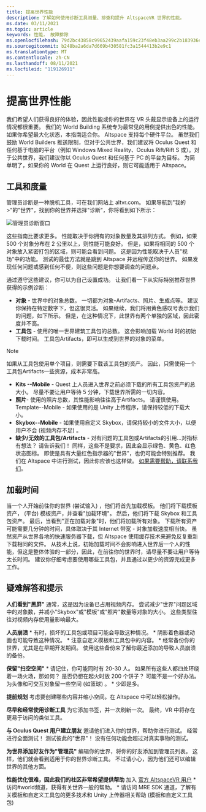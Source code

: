 ```yaml
---
title: 提高世界性能
description: 了解如何使用诊断工具测量、排查和提升 AltspaceVR 世界的性能。
ms.date: 03/11/2021
ms.topic: article
keywords: 性能， 故障排除
ms.openlocfilehash: 79d2bc43858c99652439aafa159c23f48eb3aa299c2b183936e40b1794fe444e
ms.sourcegitcommit: b248ba2a6da7d669b430581fc3a1544413b2e9c1
ms.translationtype: MT
ms.contentlocale: zh-CN
ms.lasthandoff: 08/11/2021
ms.locfileid: "119126911"
---
```

# <a name="improving-world-performance"></a>提高世界性能

我们希望人们获得良好的体验，因此性能或你的世界在 VR 头戴显示设备上的运行情况都很重要。 我们的 World Building 系统专为最常见的用例提供出色的性能。 如果你希望最大化状态，本指南适合你。 Altspace 支持每个硬件平台。 虽然我们鼓励 World Builders 推送限制，但对于公共世界，我们建议将 Oculus Quest 和任何基于电脑的平台（例如 Windows Mixed Reality、Oculus Rift/Rift S 或）。对于公共世界，我们建议你以 Oculus Quest 和任何基于 PC 的平台为目标。 为简单明了，如果你的 World 在 Quest 上运行良好，则它可能适用于 Altspace。

## <a name="tools-and-measurement"></a>工具和度量

管理员诊断是一种脱机工具，可在我们网站上 altvr.com。 如果导航到"[](https://account.altvr.com/users/sign_in)我的>"的"世界"，找到你的世界并选择"诊断"，你将看到如下所示：

![管理员诊断窗口](images/performance.png)

这些指南比要求更多。 性能取决于你拥有的对象数量及其排列方式。 例如，如果 500 个对象分布在 2 公里以上，则性能可能良好。 但是，如果将相同的 500 个对象放入紧密打包的区域，则可能会看到问题。 这是因为性能取决于人员"视场"中的功能。 测试的最佳方法就是跳到 Altspace 并远程传送你的世界。 如果发现任何问题或感到任何不便，则这些问题是你想要调查的问题点。

通过遵守这些建议，你可以为自己设置成功。 让我们看一下从实际特别推荐世界获得的示例诊断： 

* **对象** - 世界中的对象总数。 一切都为对象-Artifacts、照片、生成点等。 建议你保持在特定数字下，但这很灵活。 如果继续，我们将用黄色感叹号表示我们的问题，如下所示。 但是，在这种情况下，此世界有两个单独的区域，因此密度并不高。
* **工具包** - 使用的唯一世界建筑工具包的总数。 这会影响加载 World 时的初始下载时间。 工具包Artifacts，即可以生成到世界的对象的菜单。 

> [!NOTE] 
> 如果从工具包使用单个项目，则需要下载该工具包的资产。 因此，只需使用一个工具包Artifacts一些资源，成本非常高。 

* **Kits --Mobile** - Quest 上人员进入世界之前必须下载的所有工具包资产的总大小。 尽量不要让用户等待 5 分钟，下载世界所需的一切内容。
* **照片**- 使用的照片总数，其性能影响往往高于Artifacts。 请谨慎使用。
Template--Mobile - 如果使用的是 Unity 上传程序，请保持较低的下载大小。
* **Skybox--Mobile** - 如果使用自定义 Skybox，请保持较小的文件大小，以便用户不会 (视频内存不足) 。
* **缺少/无效的工具包/Artifacts** - 对有问题的工具包或Artifacts的引用...对指标有想法？ 请告诉我们！
同样，这些不是要求，因此会显示绿色、黄色、红色状态图标。 即使是具有大量红色指示器的"世界"，也仍可能会特别推荐。 我们在 Altspace 中进行测试，因此你应该也这样做。 [如果需要帮助，请联系我们](getting-help.md)。 

## <a name="load-time"></a>加载时间

当一个人开始前往你的世界 (尝试输入) ，他们将首先加载模板。 他们将下载模板资产， (平台) 模板资产，并查看"加载环境"。 然后，他们将下载 Skybox 和工具包资产。 最后，当看到"正在加载对象"时，他们将加载所有对象。 下载所有资产可能需要几分钟的时间，具体取决于其 Internet 带宽 - 对象加载速度相当快。 虽然资产从世界各地的快速服务器下载，但 Altspace 使用缓存技术来避免反复重新下载相同的文件。 从技术上说，初始加载时间不会影响进入世界后一个人的性能，但这是整体体验的一部分，因此，在前往你的世界时，请尽量不要让用户等待太长时间。 建议你仔细考虑要使用哪些工具包，并且通过以更少的资源完成更多工作。

## <a name="troubleshooting-and-tips"></a>疑难解答和提示

**人们看到"黑屏"** 通常，这是因为设备已占用视频内存。 尝试减少"世界"问题区域中的对象数，并减小"Skybox"或"模板"或"照片"数量等对象的大小。 这些类型往往对视频内存使用量影响最大。

**人员崩溃**
    * 有时，损坏的工具包或项目可能会导致这种情况。
    * 阴影着色器或动画也可能导致这种情况。
    * 注意自定义模板和工具包中的内容。
    * 经常备份你的世界，尤其是在早期开发期间。 使用这些备份来了解你最近添加的导致人员崩溃的备份。

**保留"扫空空间"**
    * 请记住，你可能同时有 20-30 人。 如果所有这些人都四处环绕着一场火场，那如何？ 是否仍想在起火时放 200 个饼子？ 可能不是一个好办法。 为头像和可交互对象留一些空间 (如篮球) 。
    * 少即是多。

**提前规划** 考虑要创建哪些内容并缩小空间。在 Altspace 中可以轻松操作。

**尽早和经常使用诊断工具** 为它添加书签，并一次刷新一次。 最终，VR 中将存在更易于访问的类似工具。

**与 Oculus Quest 用户建立朋友** 邀请他们进入你的世界，帮助你进行测试。 经常进行全面测试！ 测试彼此的"世界"！ 没有任何功能会超过对真实事物的测试。

**为世界添加好友作为"管理员"** 编辑你的世界，将你的好友添加到管理员列表。 这样，他们就会看到适用于你的世界诊断工具。 不过请小心，因为他们还可以编辑世界的其他方面。 

**性能优化很难，因此我们的社区非常希望提供帮助** 加入 [官方 AltspaceVR 用户](https://discordapp.com/invite/altspacevr) *访问#world频道，获得有关世界一般的帮助。
    * 请访问 MRE SDK 通道，了解有关模板和自定义工具包的更多技术和 Unity 上传器相关帮助 (模板和自定义工具包) 
